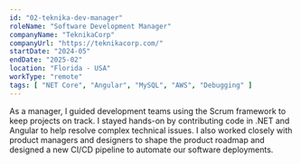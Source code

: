```yaml
---
id: "02-teknika-dev-manager"
roleName: "Software Development Manager"
companyName: "TeknikaCorp"
companyUrl: "https://teknikacorp.com/"
startDate: "2024-05"
endDate: "2025-02"
location: "Florida - USA"
workType: "remote"
tags: [ "NET Core", "Angular", "MySQL", "AWS", "Debugging" ]
---
```


As a manager, I guided development teams using the Scrum framework to keep projects on track. I stayed hands-on by
contributing code in .NET and Angular to help resolve complex technical issues. I also worked closely with product
managers and designers to shape the product roadmap and designed a new CI/CD pipeline to automate our software
deployments.